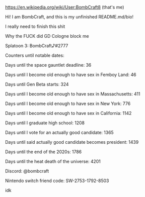 https://en.wikipedia.org/wiki/User:BombCraft8 (that's me)

Hi! I am BombCraft, and this is my unfinished README.md/bio!

I really need to finish this shit

Why the FUCK did GD Cologne block me

Splatoon 3: BombCraft♪#2777

Counters until notable dates:

Days until the space gauntlet deadline: 36

Days until I become old enough to have sex in Femboy Land: 46

Days until Gen Beta starts: 324

Days until I become old enough to have sex in Massachusetts: 411

Days until I become old enough to have sex in New York: 776

Days until I become old enough to have sex in California: 1142

Days until I graduate high school: 1208

Days until I vote for an actually good candidate: 1365

Days until said actually good candidate becomes president: 1439

Days until the end of the 2020s: 1786

Days until the heat death of the universe: 4201

Discord: @bombcraft

Nintendo switch friend code: SW-2753-1792-8503

idk

